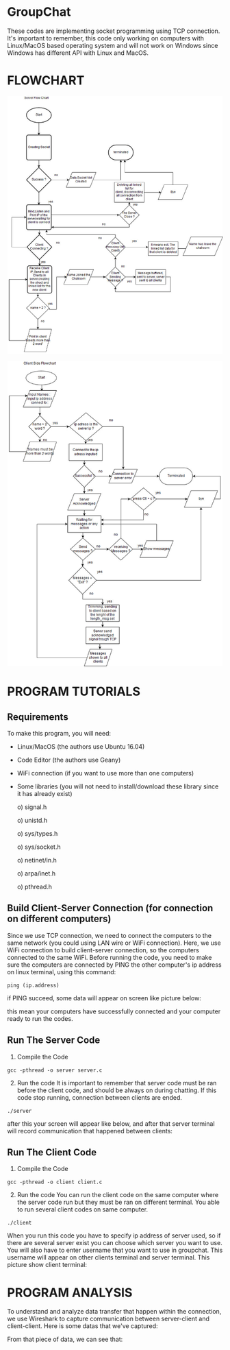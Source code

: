 # GroupChat
These codes are implementing socket programming using TCP connection. It's important to remember, this code only working on computers with Linux/MacOS based operating system and will not work on Windows since Windows has different API with Linux and MacOS.

FLOWCHART
======
![Flowchart](Server.jpg)

![Flowchart](Client.jpg)

PROGRAM TUTORIALS
======
Requirements
--------

To make this program, you will need:
  - Linux/MacOS     (the authors use Ubuntu 16.04)
  - Code Editor     (the authors use Geany)
  - WiFi connection (if you want to use more than one computers)
  - Some libraries  (you will not need to install/download these library since it has already exist)
  
      o) signal.h
      
      o) unistd.h
      
      o) sys/types.h
      
      o) sys/socket.h
      
      o) netinet/in.h
      
      o) arpa/inet.h
      
      o) pthread.h
      
Build Client-Server Connection (for connection on different computers)
--------
Since we use TCP connection, we need to connect the computers to the same network (you could using LAN wire or WiFi connection).
Here, we use WiFi connection to build client-server connection, so the computers connected to the same WiFi. Before running the code, you need to make sure the computers are connected by PING the other computer's ip address on linux terminal, using this command:
```
ping (ip.address)
```
if PING succeed, some data will appear on screen like picture below:


this mean your computers have successfully connected and your computer ready to run the codes.


Run The Server Code
--------

1. Compile the Code
```
gcc -pthread -o server server.c
```
2. Run the code
It is important to remember that server code must be ran before the client code, and should be always on during chatting. If this code stop running, connection between clients are ended.
```
./server
```
after this your screen will appear like below, and after that server terminal will record communication that happened between clients:



Run The Client Code
--------
1. Compile the Code
```
gcc -pthread -o client client.c
```
2. Run the code
You can run the client code on the same computer where the server code run but they must be ran on different terminal. You able to run several client codes on same computer.
```
./client
```
When you run this code you have to specify ip address of server used, so if there are several server exist you can choose which server you want to use. You will also have to enter username that you want to use in groupchat. This username will appear on other clients terminal and server terminal. This picture show client terminal:



PROGRAM ANALYSIS
======
To understand and analyze data transfer that happen within the connection, we use Wireshark to capture communication between server-client and client-client. Here is some datas that we've captured:


From that piece of data, we can see that: 
